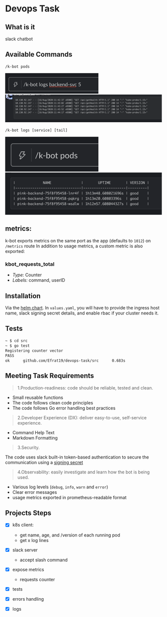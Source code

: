 # Devops Task

## What is it

slack chatbot

## Available Commands
```console
/k-bot pods
```
<img src="./resources/logs-command.png"  width="300"> 
<img src="./resources/logs-response.png"  width="800"> 

```console
/k-bot logs [service] [tail]
```
<img src="./resources/pods-command.png"  width="300"> 
<img src="./resources/pods-response.png"  width="800"> 

## metrics:

k-bot exports metrics on the same port as the app (defaults to `1012`) on `/metrics` route
In addition to usage metrics, a custom metric is also exported:
### kbot_requests_total
- *Type:* Counter
- *Labels:* command, userID

## Installation 
Via the [helm chart](./chart). In `values.yaml`, you will have to provide the ingress host name, slack signing secret details, and enable rbac if your cluster needs it.

## Tests
```console
~ $ cd src
~ $ go test
Registering counter vector
PASS
ok      github.com/Efrat19/devops-task/src      0.683s
```

## Meeting Task Requirements
> 1.Production-readiness: code should be reliable, tested and clean.

- Small reusable functions
- The code follows clean code principles  
- The code follows Go error handling best practices

> 2.Developer Experience (DX): deliver easy-to-use, self-service experience.
- Command Help Text
- Markdown Formatting

> 3.Security.

The code uses slack built-in token-based authentication to secure the communication using a [signing secret](https://api.slack.com/authentication/verifying-requests-from-slack#about)

>4.Observability: easily investigate and learn how the bot is being used.
- Various log levels (`debug`, `info`, `warn` and `error`)
- Clear error messages
- usage metrics exported in prometheus-readable format

## Projects Steps
- [X] k8s client: 
  - get name, age, and /version of each running pod
  - get x log lines
- [X] slack server
  - accept slash command
- [X] expose metrics
  - requests counter
- [X] tests
- [X] errors handling
- [X] logs

